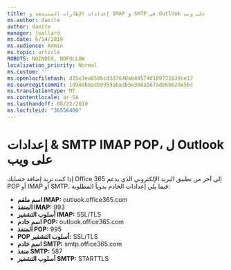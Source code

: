 ```yaml
---
title: إعدادات الإطارات المنبثقة و IMAP و SMTP في Outlook على ويب
ms.author: daeite
author: daeite
manager: joallard
ms.date: 6/14/2019
ms.audience: Admin
ms.topic: article
ROBOTS: NOINDEX, NOFOLLOW
localization_priority: Normal
ms.custom: ''
ms.openlocfilehash: d25e3ea650bcd337640ab44574d109721639ce17
ms.sourcegitcommit: 1d98db8acb9959aba3b5e308a567ade6b62da56c
ms.translationtype: MT
ms.contentlocale: ar-SA
ms.lasthandoff: 08/22/2019
ms.locfileid: "36556480"
---
```

# <a name="pop-imap--smtp-settings-for-outlook-on-the-web"></a>إعدادات & SMTP IMAP POP، ل Outlook على ويب

إذا كنت تريد إضافة حسابك Office 365 إلى آخر من تطبيق البريد الإلكتروني الذي يدعم POP أو IMAP أو SMTP، فيما يلي إعدادات الخادم يدوياً المطلوبة:
  
- **اسم ملقم IMAP:** outlook.office365.com
- **المنفذ IMAP:** 993
- **أسلوب التشفير IMAP:** SSL/TLS
- **اسم خادم POP:** outlook.office365.com  
- **المنفذ POP:** 995  
- **POP أسلوب التشفير:** SSL/TLS  
- **اسم خادم SMTP:** smtp.office365.com
- **منفذ SMTP:** 587
- **أسلوب التشفير SMTP:** STARTTLS